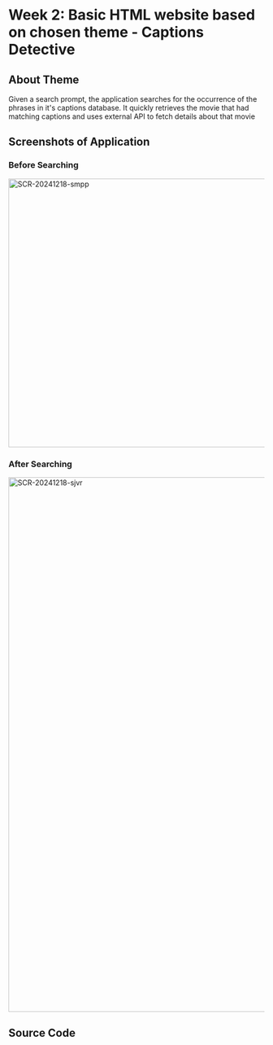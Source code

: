 # Week 2: Basic HTML website based on chosen theme - Captions Detective

## About Theme
Given a search prompt, the application searches for the occurrence of the phrases in it's captions database. It quickly retrieves the movie that had matching captions and uses external API to fetch details about that movie

## Screenshots of Application

### Before Searching
<img width="528" alt="SCR-20241218-smpp" src="https://github.com/user-attachments/assets/b3ab71c4-857f-41c5-bec4-cf05b20b3754" />

### After Searching
<img width="1051" alt="SCR-20241218-sjvr" src="https://github.com/user-attachments/assets/014f0603-e68e-426f-b051-485d811b6a9f" />

## Source Code
